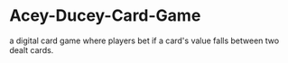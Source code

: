# Acey-Ducey-Card-Game
a digital card game where players bet if a card's value falls between two dealt cards.
